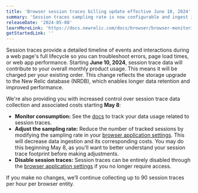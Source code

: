 ```yaml
---
title: 'Browser session traces billing update effective June 10, 2024'
summary: 'Session traces sampling rate is now configurable and ingest is billable'
releaseDate: '2024-05-08'
learnMoreLink: 'https://docs.newrelic.com/docs/browser/browser-monitoring/browser-pro-features/session-traces-explore-webpages-life-cycle/'
getStartedLink: ''
---
```


Session traces provide a detailed timeline of events and interactions during a web page's full lifecycle so you can troubleshoot errors, page load times, or web app performance. Starting **June 10, 2024**, session trace data will contribute to your overall monthly product usage. This means it will be charged per your existing order. This change reflects the storage upgrade to the New Relic database (NRDB), which enables longer data retention and improved performance.

We're also providing you with increased control over session trace data collection and associated costs starting **May 8**:

* **Monitor consumption:** See the [docs](https://docs.newrelic.com/docs/browser/browser-monitoring/browser-pro-features/session-traces-explore-webpages-life-cycle/#plan-for-paid-consumption) to track your data usage related to session traces.
* **Adjust the sampling rate:** Reduce the number of tracked sessions by modifying the sampling rate in your [browser application settings](https://docs.newrelic.com/docs/browser/browser-monitoring/browser-pro-features/session-traces-explore-webpages-life-cycle/#configure-sampling-rates). This will decrease data ingestion and its corresponding costs. You may do this beginning May 8, as you’ll want to better understand your session trace footprint before making adjustments.   
* **Disable session traces:** Session traces can be entirely disabled through the [browser application settings](https://docs.newrelic.com/docs/browser/browser-monitoring/browser-pro-features/session-traces-explore-webpages-life-cycle/#configure-sampling-rates) if you no longer require access.

If you make no changes, we’ll continue collecting up to 90 session traces per hour per browser entity. 





 





